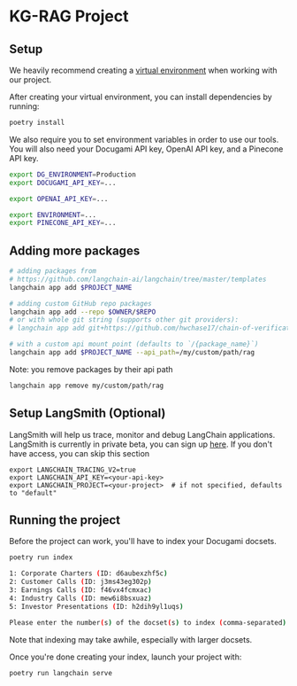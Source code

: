 # KG-RAG Project

## Setup

We heavily recommend creating a [virtual environment](https://github.com/pypa/virtualenv) when working with our project.

After creating your virtual environment, you can install dependencies by running:

```bash
poetry install
```

We also require you to set environment variables in order to use our tools. You will also need your Docugami API key, OpenAI API key, and a Pinecone API key.

```bash
export DG_ENVIRONMENT=Production
export DOCUGAMI_API_KEY=...

export OPENAI_API_KEY=...

export ENVIRONMENT=...
export PINECONE_API_KEY=...
```

## Adding more packages

```bash
# adding packages from 
# https://github.com/langchain-ai/langchain/tree/master/templates
langchain app add $PROJECT_NAME

# adding custom GitHub repo packages
langchain app add --repo $OWNER/$REPO
# or with whole git string (supports other git providers):
# langchain app add git+https://github.com/hwchase17/chain-of-verification

# with a custom api mount point (defaults to `/{package_name}`)
langchain app add $PROJECT_NAME --api_path=/my/custom/path/rag
```

Note: you remove packages by their api path

```bash
langchain app remove my/custom/path/rag
```

## Setup LangSmith (Optional)
LangSmith will help us trace, monitor and debug LangChain applications. 
LangSmith is currently in private beta, you can sign up [here](https://smith.langchain.com/). 
If you don't have access, you can skip this section


```shell
export LANGCHAIN_TRACING_V2=true
export LANGCHAIN_API_KEY=<your-api-key>
export LANGCHAIN_PROJECT=<your-project>  # if not specified, defaults to "default"
```

## Running the project

Before the project can work, you'll have to index your Docugami docsets.

```bash
poetry run index

1: Corporate Charters (ID: d6aubexzhf5c)
2: Customer Calls (ID: j3ms43eg302p)
3: Earnings Calls (ID: f46vx4fcmxac)
4: Industry Calls (ID: mew6i8bsxuaz)
5: Investor Presentations (ID: h2dih9yl1uqs)

Please enter the number(s) of the docset(s) to index (comma-separated) or 'all' to index all docsets:
```

Note that indexing may take awhile, especially with larger docsets.

Once you're done creating your index, launch your project with: 

```bash
poetry run langchain serve
```
